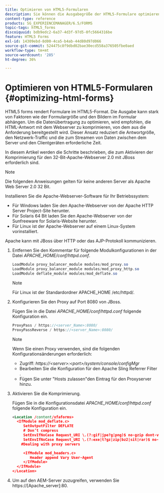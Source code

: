 ```yaml
---
title: Optimieren von HTML5-Formularen
description: Sie können die Ausgabegröße der HTML5-Formulare optimieren.
content-type: reference
products: SG_EXPERIENCEMANAGER/6.5/FORMS
topic-tags: hTML5_forms
discoiquuid: bdb9edc2-6a37-4d3f-97d5-0fc5664316be
feature: HTML5 Forms
exl-id: 14309ebd-8d00-4ca5-b4ab-44d80d97d066
source-git-commit: 524475c8f9dbd02bae30ecd558a376505fbe0aed
workflow-type: tm+mt
source-wordcount: '285'
ht-degree: 36%

---
```


# Optimieren von HTML5-Formularen {#optimizing-html-forms}

HTML5 forms rendert Formulare im HTML5-Format. Die Ausgabe kann stark von Faktoren wie der Formulargröße und den Bildern im Formular abhängen. Um die Datenübertragung zu optimieren, wird empfohlen, die HTML-Antwort mit dem Webserver zu komprimieren, von dem aus die Anforderung bereitgestellt wird. Dieser Ansatz reduziert die Antwortgröße, den Netzwerk-Traffic und die zum Streamen von Daten zwischen dem Server und den Clientgeräten erforderliche Zeit.

In diesem Artikel werden die Schritte beschrieben, die zum Aktivieren der Komprimierung für den 32-Bit-Apache-Webserver 2.0 mit JBoss erforderlich sind.

>[!NOTE]
>
>Die folgenden Anweisungen gelten für keine anderen Server als Apache Web Server 2.0 32 Bit.

Installieren Sie die Apache-Webserver-Software für Ihr Betriebssystem:

* Für Windows laden Sie den Apache-Webserver von der Apache HTTP Server Project-Site herunter.
* Für Solaris 64 Bit laden Sie den Apache-Webserver von der Sunfreeware for Solaris-Website herunter.
* Für Linux ist der Apache-Webserver auf einem Linux-System vorinstalliert.

Apache kann mit JBoss über HTTP oder das AJP-Protokoll kommunizieren.

1. Entfernen Sie den Kommentar für folgende Modulkonfigurationen in der Datei *APACHE_HOME/conf/httpd.conf*.

   ```java
   LoadModule proxy_balancer_module modules/mod_proxy.so
   LoadModule proxy_balancer_module modules/mod_proxy_http.so
   LoadModule deflate_module modules/mod_deflate.so
   ```

   >[!NOTE]
   >
   >Für Linux ist der Standardordner APACHE_HOME /etc/httpd/.

1. Konfigurieren Sie den Proxy auf Port 8080 von JBoss.

   Fügen Sie in die Datei *APACHE_HOME/conf/httpd.conf* folgende Konfiguration ein.

   ```java
   ProxyPass / https://<server_Name>:8080/
   ProxyPassReverse / https://<server_Name>:8080/
   ```

   >[!NOTE]
   >
   >Wenn Sie einen Proxy verwenden, sind die folgenden Konfigurationsänderungen erforderlich:
   >
   >* Zugriff: *https://&lt;server>:&lt;port>/system/console/configMgr*
   * Bearbeiten Sie die Konfiguration für den Apache Sling Referrer Filter .
   * Fügen Sie unter &quot;Hosts zulassen&quot;den Eintrag für den Proxyserver hinzu.

1. Aktivieren Sie die Komprimierung.

   Fügen Sie in die Konfigurationsdatei *APACHE_HOME/conf/httpd.conf* folgende Konfiguration ein.

   ```xml
   <Location /content/xfaforms>
     <IfModule mod_deflate.c>
        SetOutputFilter DEFLATE
        # Don’t compress
        SetEnvIfNoCase Request_URI \.(?:gif|jpe?g|png)$ no-gzip dont-vary
        SetEnvIfNoCase Request_URI \.(?:exe|t?gz|zip|bz2|sit|rar)$ no-gzip dont-vary
       #Dealing with proxy servers
   
        <IfModule mod_headers.c>
           Header append Vary User-Agent
        </IfModule>
     </IfModule>
   </Location>
   ```

1. Um auf den AEM-Server zuzugreifen, verwenden Sie https://[Apache_server]:80.
